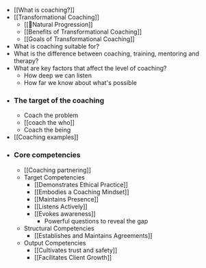 - [[What is coaching?]]
- [[Transformational Coaching]]
    - [[🌱Natural Progression]]
    - [[Benefits of Transformational Coaching]]
    - [[Goals of Transformational Coaching]]
- What is coaching suitable for?
- What is the difference between coaching, training, mentoring and therapy?
- What are key factors that affect the level of coaching?
    - How deep we can listen
    - How far we know about what's possible
- ### The target of the coaching
    - Coach the problem
    - [[coach the who]]
    - Coach the being
- [[Coaching examples]]
- ### Core competencies
    - [[Coaching partnering]]
    - Target Competencies
        - [[Demonstrates Ethical Practice]]
        - [[Embodies a Coaching Mindset]]
        - [[Maintains Presence]]
        - [[Listens Actively]]
        - [[Evokes awareness]]
            - Powerful questions to reveal the gap
    - Structural Competencies
        - [[Establishes and Maintains Agreements]]
    - Output Competencies
        - [[Cultivates trust and safety]]
        - [[Facilitates Client Growth]]
